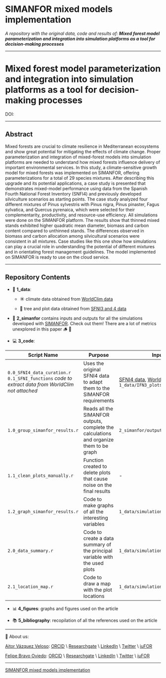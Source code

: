 # SIMANFOR mixed models implementation

*A repository with the original data, code and results of: **Mixed forest model parameterization and integration into simulation platforms as a tool for decision-making processes***

---

# Mixed forest model parameterization and integration into simulation platforms as a tool for decision-making processes

DOI: 

---

## Abstract

Mixed forests are crucial to climate resilience in Mediterranean ecosystems and show great potential for mitigating the effects of climate change. Proper parameterization and integration of mixed-forest models into simulation platforms are needed to understand how mixed forests influence delivery of important environmental services. In this study, a climate-sensitive growth model for mixed forests was implemented on SIMANFOR, offering parameterizations for a total of 29 species mixtures. After describing this upgrade and its potential applications, a case study is presented that demonstrates mixed-model performance using data from the Spanish Fourth National Forest Inventory (SNFI4) and previously developed silviculture scenarios as starting points. The case study analyzed four different mixtures of Pinus sylvestris with Pinus nigra, Pinus pinaster, Fagus sylvatica, and Quercus pyrenaica, which were selected for their complementarity, productivity, and resource-use efficiency. All simulations were done on the SIMANFOR platform. The results show that thinned mixed stands exhibited higher quadratic mean diameter, biomass and carbon content compared to unthinned stands. The differences observed in biomass and carbon allocation among silvicultural scenarios were consistent in all mixtures. Case studies like this one show how simulations can play a crucial role in understanding the potential of different mixtures and in orientating forest management guidelines. The model implemented on SIMANFOR is ready to use on the cloud service. 

---

## Repository Contents

- :floppy_disk: **1_data**:
    
    - :sunny: climate data obtained from [WorldClim data](https://www.worldclim.org/data/index.html)
        
    - :deciduous_tree: tree and plot data obtained from [SFNI3 and 4 data](https://www.miteco.gob.es/es/biodiversidad/temas/inventarios-nacionales/inventario-forestal-nacional/cuarto_inventario.html)


- :seedling: **2_simanfor** contains inputs and outputs for all the simulations developed with [SIMANFOR](www.simanfor.es). Check out them! There are a lot of metrics unexplored in this paper :wood: :maple_leaf:

- :computer: **3_code**:


| Script Name     | Purpose               | Input                    | Output                   |
|-----------------|-----------------------|--------------------------|--------------------------|
| `0.0_SFNI4_data_curation.r` `0.1_SFNI_functions` *code to extract data from WorldClim not attached*| Uses the original SFNI4 data to adapt them to the SIMANFOR requirements| [SFNI4 data](https://www.miteco.gob.es/es/biodiversidad/temas/inventarios-nacionales/inventario-forestal-nacional/cuarto_inventario.html), [WorldClim data](https://www.worldclim.org/data/index.html), `1_data/IFN3_plots*` | `1_data/IFN4_*` data
| `1.0_group_simanfor_results.r`| Reads all the SIMANFOR outputs, complete the calculations and organize them to be graph | `2_simanfor/output/*` | `1_data/simulation_results.RData` |
| `1.1_clean_plots_manually.r` | Function created to delete plots that cause noise on the final results | - | - |
| `1.2_graph_simanfor_results.r` | Code to make graphs of all the interesting variables | `1_data/simulation_results.RData` | `4_figures/simulation_graphs/*` |
| `2.0_data_summary.r` | Code to create a data summary of the principal variable with the used plots | `1_data/simulation_results.RData` | `4_figures/summary_table.csv` |
| `2.1_location_map.r` | Code to draw a map with the plot locations | `1_data/simulation_results.RData` | `IFN4_plots_map_*` |

- :bar_chart: **4_figures**: graphs and figures used on the article

- :books: **5_bibliography**: recopilation of all the references used on the article

---

:link: About us:

[Aitor Vázquez Veloso](https://github.com/aitorvv): 
[ORCID](https://orcid.org/0000-0003-0227-506X) \\
[Researchgate](https://www.researchgate.net/profile/Aitor_Vazquez_Veloso) \\
[LinkedIn](https://www.linkedin.com/in/aitorvazquezveloso/) \\
[Twitter](https://twitter.com/aitorvv) \\
[iuFOR](http://sostenible.palencia.uva.es/users/aitorvv)


[Felipe Bravo Oviedo](https://github.com/Felipe-Bravo): 
[ORCID](https://orcid.org/0000-0001-7348-6695) \\
[Researchgate](https://www.researchgate.net/profile/Felipe-Bravo-11) \\
[LinkedIn](https://www.linkedin.com/in/felipebravooviedo) \\
[Twitter](https://twitter.com/fbravo_SFM) \\
[iuFOR](http://sostenible.palencia.uva.es/users/fbravo)

---


[SIMANFOR mixed models implementation](https://github.com/aitorvv/SIMANFOR_mixed_models_implementation) 